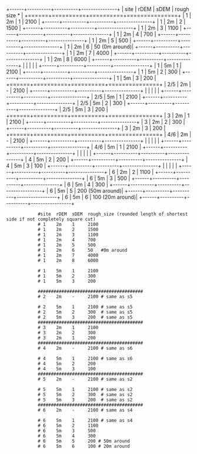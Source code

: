 +------+----------+----------+---------------+
| site | rDEM     | sDEM     | rough size *  |
+======+==========+==========+===============+
| 1    | 2m       | 1        | 2100          |
+------+----------+----------+---------------+
| 1    | 2m       | 2        | 1500          |
+------+----------+----------+---------------+
| 1    | 2m       | 3        | 1100          |
+------+----------+----------+---------------+
| 1    | 2m       | 4        | 700           |
+------+----------+----------+---------------+
| 1    | 2m       | 5        | 500           |
+------+----------+----------+---------------+
| 1    | 2m       | 6        | 50 (0m around)|
+------+----------+----------+---------------+
| 1    | 2m       | 7        | 4000          |
+------+----------+----------+---------------+
| 1    | 2m       | 8        | 6000          |
+------+----------+----------+---------------+
|      |          |          |               |
+------+----------+----------+---------------+
| 1    | 5m       | 1        | 2100          |
+------+----------+----------+---------------+
| 1    | 5m       | 2        | 300           |
+------+----------+----------+---------------+
| 1    | 5m       | 3        | 200           |
+======+==========+==========+===============+
| 2/5  | 2m       | -        | 2100          |
+------+----------+----------+---------------+
|      |          |          |               |
+------+----------+----------+---------------+
| 2/5  | 5m       | 1        | 2100          |
+------+----------+----------+---------------+
| 2/5  | 5m       | 2        | 300           |
+------+----------+----------+---------------+
| 2/5  | 5m       | 3        | 200           |
+======+==========+==========+===============+
| 3    | 2m       | 1        | 2100          |
+------+----------+----------+---------------+
| 3    | 2m       | 2        | 300           |
+------+----------+----------+---------------+
| 3    | 2m       | 3        | 200           |
+======+==========+==========+===============+
| 4/6  | 2m       | -        | 2100          |
+------+----------+----------+---------------+
|      |          |          |               |
+------+----------+----------+---------------+
| 4/6  | 5m       | 1        | 2100          |
+------+----------+----------+---------------+
|      |          |          |               |
+------+----------+----------+---------------+
| 4    | 5m       | 2        | 200           |
+------+----------+----------+---------------+
| 4    | 5m       | 3        | 100           |
+------+----------+----------+---------------+
|      |          |          |               |
+------+----------+----------+---------------+
| 6    | 2m       | 2        | 1100          |
+------+----------+----------+---------------+
| 6    | 5m       | 3        | 500           |
+------+----------+----------+---------------+
| 6    | 5m       | 4        | 300           |
+------+----------+----------+-----------------+
| 6    | 5m       | 5        | 200 (50m around)|
+------+----------+----------+-----------------+
| 6    | 5m       | 6        | 100 (20m around)|
+------+----------+----------+-----------------+



                #site  rDEM  sDEM  rough_size (rounded length of shortest side if not completely square cut)
                # 1    2m    1     2100
                # 1    2m    2     1500
                # 1    2m    3     1100
                # 1    2m    4     700
                # 1    2m    5     500
                # 1    2m    6     50   #0m around
                # 1    2m    7     4000
                # 1    2m    8     6000
                
                # 1    5m    1     2100
                # 1    5m    2     300
                # 1    5m    3     200

                ########################################
                # 2    2m    -     2100 # same as s5
                
                # 2    5m    1     2100 # same as s5
                # 2    5m    2     300  # same as s5
                # 2    5m    3     200  # same as s5
                ########################################
                # 3    2m    1     2100
                # 3    2m    2     300
                # 3    2m    1     200
                ########################################
                # 4    2m    -     2100 # same as s6
                
                # 4    5m    1     2100 # same as s6
                # 4    5m    2     200
                # 4    5m    3     100
                ########################################
                # 5    2m    -     2100 # same as s2
                
                # 5    5m    1     2100 # same as s2
                # 5    5m    2     300  # same as s2
                # 5    5m    3     200  # same as s2
                ########################################
                # 6    2m    -     2100 # same as s4
                
                # 6    5m    1     2100 # same as s4
                # 6    5m    2     1100
                # 6    5m    3     500
                # 6    5m    4     300
                # 6    5m    5     200 # 50m around
                # 6    5m    6     100 # 20m around 